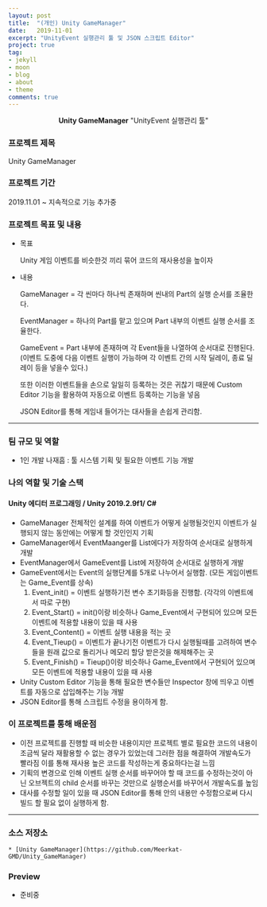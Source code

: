```yaml
---
layout: post
title:  "(개인) Unity GameManager"
date:   2019-11-01
excerpt: "UnityEvent 실행관리 툴 및 JSON 스크립트 Editor"
project: true
tag:
- jekyll 
- moon
- blog
- about
- theme
comments: true
---
```

<center><b>Unity GameManager</b> "UnityEvent 실행관리 툴"</center>
     
### 프로젝트 제목
Unity GameManager

### 프로젝트 기간
2019.11.01 ~ 지속적으로 기능 추가중

### 프로젝트 목표 및 내용
* 목표

	Unity 게임 이벤트를 비슷한것 끼리 묶어 코드의 재사용성을 높이자

* 내용

	GameManager = 각 씬마다 하나씩 존재하며 씬내의 Part의 실행 순서를 조율한다.

	EventManager = 하나의 Part를 맡고 있으며 Part 내부의 이벤트 실행 순서를 조율한다.

	GameEvent = Part 내부에 존재하며 각 Event들을 나열하여 순서대로 진행된다.
	(이벤트 도중에 다음 이벤트 실행이 가능하며 각 이벤트 간의 시작 딜레이, 종료 딜레이 등을 넣을수 있다.) 

	또한 이러한 이벤트들을 손으로 일일히 등록하는 것은 귀찮기 때문에 Custom Editor 기능을 활용하여 자동으로 이벤트 등록하는 기능을 넣음

	JSON Editor를 통해 게임내 들어가는 대사들을 손쉽게 관리함.

---

### 팀 규모 및 역할
* 1인 개발
나재흠 : 툴 시스템 기획 및 필요한 이벤트 기능 개발

### 나의 역할 및 기술 스택
#### Unity 에디터 프로그래밍 / Unity 2019.2.9f1/ C# 
* GameManager 전체적인 설계를 하여 이벤트가 어떻게 실행될것인지 이벤트가 실행되지 않는 동안에는 어떻게 할 것인인지 기획
* GameManager에서 EventMaanger를 List에다가 저장하여 순서대로 실행하게 개발
* EventManager에서 GameEvent를 List에 저장하여 순서대로 실행하게 개발
* GameEvent에서는 Event의 실행단계를 5개로 나누어서 실행함. (모든 게임이벤트는 Game_Event를 상속)
	1. Event_init() = 이벤트 실행하기전 변수 초기화등을 진행함. (각각의 이벤트에서 따로 구현)
	2. Event_Start() = init()이랑 비슷하나 Game_Event에서 구현되어 있으며 모든 이벤트에 적용할 내용이 있을 때 사용
	3. Event_Content() = 이벤트 실행 내용을 적는 곳
	4. Event_Tieup() = 이벤트가 끝나기전 이벤트가 다시 실행될때를 고려하여 변수들을 원래 값으로 돌리거나 메모리 할당 받은것을 해제해주는 곳
	5. Event_Finish() = Tieup()이랑 비슷하나 Game_Event에서 구현되어 있으며 모든 이벤트에 적용할 내용이 있을 때 사용
* Unity Custom Editor 기능을 통해 필요한 변수들만 Inspector 창에 띄우고 이벤트를 자동으로 삽입해주는 기능 개발 
* JSON Editor를 통해 스크립트 수정을 용이하게 함.

### 이 프로젝트를 통해 배운점
* 이전 프로젝트를 진행할 때 비슷한 내용이지만 프로젝트 별로 필요한 코드의 내용이 조금씩 달라 재활용할 수 없는 경우가 있었는데 그러한 점을 해결하여 개발속도가 빨라짐 
이를 통해 재사용 높은 코드를 작성하는게 중요하다는걸 느낌
* 기획의 변경으로 인해 이벤트 실행 순서를 바꾸어야 할 때 코드를 수정하는것이 아닌 오브젝트의 child 순서를 바꾸는 것만으로 실행순서를 바꾸어서 개발속도를 높임
* 대사를 수정할 일이 있을 때 JSON Editor를 통해 안의 내용만 수정함으로써 다시 빌드 할 필요 없이 실행하게 함.

---

### 소스 저장소
    * [Unity GameManager](https://github.com/Meerkat-GMD/Unity_GameManager)

### Preview
* 준비중
